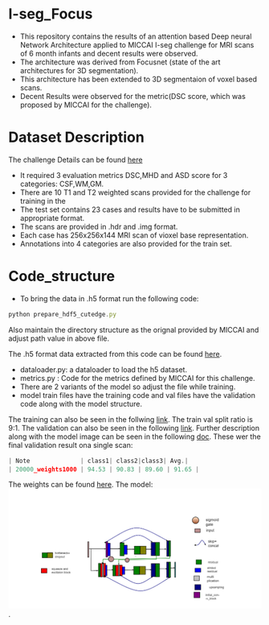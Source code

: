 # I-seg_Focus

* This repository contains the results of an attention based Deep neural Network Architecture applied to MICCAI I-seg challenge for MRI scans of 6 month infants and decent results were observed. 
* The architecture was derived from Focusnet (state of the art architectures for 3D segmentation). 
* This architecture has been extended to 3D segmentaion of voxel based scans.
* Decent Results were observed for the metric(DSC score, which was proposed by MICCAI for the challenge).

# Dataset Description
The challenge Details can be found [here](http://iseg2017.web.unc.edu/rules/results/)
* It required 3 evaluation metrics DSC,MHD and ASD score for 3 categories: CSF,WM,GM.
* There are 10 T1 and T2 weighted scans provided for the challenge for training in the 
* The test set contains 23 cases and results have to be submitted in appropriate format.
* The scans are provided in .hdr and .img format.
* Each case has 256x256x144 MRI scan of vioxel base representation. 
* Annotations into 4 categories are also provided for the train set.

# Code_structure
* To bring the data in .h5 format run the following code:
```javascript
python prepare_hdf5_cutedge.py 
```
Also maintain the directory structure as the orignal provided by MICCAI and adjust path value in above file.

The .h5 format data extracted from this code can be found [here](https://drive.google.com/drive/u/1/folders/1C8O432hWpzUFD8z71KsFzJNdq_Ed8oSe).

* dataloader.py: a dataloader to load the h5 dataset.
* metrics.py : Code for the metrics defined by MICCAI for this challenge.
* There are 2 variants of the model so adjust the file while training.
* model train files have the training code and val files have the validation code along with the model structure.

The training can also be seen in the follwing [link](https://colab.research.google.com/drive/1FJ0bH1ry91Ei5dQYuhEpcY0zIrrI_vnG).
The train val split ratio is 9:1.
The validation can also be seen in the following [link](https://colab.research.google.com/drive/1matFu0UsngJmhKSnnoLIOndzC-PdcHPT).
Further description along with the model image can be seen in the following [doc](https://docs.google.com/document/d/16WZNNuNzkmpq01fxrwKnV0zsz3hc9kAt/edit).
These wer the final validation result ona single scan:
```javascript
| Note              | class1| class2|class3| Avg.|
| 20000_weights1000 | 94.53 | 90.83 | 89.60 | 91.65 |
```
The weights can be found [here](https://drive.google.com/file/d/1tiqmw363R-9qfvUBcV1oG2LUUhuK_xP2/view?usp=sharing).
The model:
![model structure](https://github.com/nishant34/I-seg_Focus/blob/main/model.png).



